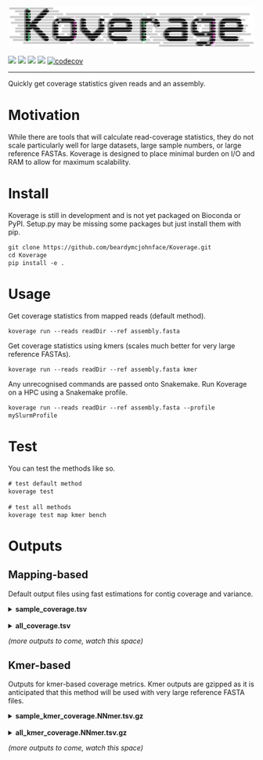 ![](koverage.png)


[![](https://img.shields.io/static/v1?label=CLI&message=Snaketool&color=blueviolet)](https://github.com/beardymcjohnface/Snaketool)
[![](https://img.shields.io/static/v1?label=Licence&message=MIT&color=black)](https://opensource.org/license/mit/)
![](https://img.shields.io/static/v1?label=Install%20with&message=PIP&color=success)
[![](https://github.com/beardymcjohnface/Koverage/actions/workflows/py-app.yaml/badge.svg)](https://github.com/beardymcjohnface/Koverage/actions/workflows/py-app.yaml/)
[![codecov](https://codecov.io/gh/beardymcjohnface/Koverage/branch/main/graph/badge.svg?token=17P2ZEL44U)](https://codecov.io/gh/beardymcjohnface/Koverage)

---

Quickly get coverage statistics given reads and an assembly.

# Motivation

While there are tools that will calculate read-coverage statistics, they do not scale particularly well for large 
datasets, large sample numbers, or large reference FASTAs.
Koverage is designed to place minimal burden on I/O and RAM to allow for maximum scalability.

# Install

Koverage is still in development and is not yet packaged on Bioconda or PyPI.
Setup.py may be missing some packages but just install them with pip.

```shell
git clone https://github.com/beardymcjohnface/Koverage.git
cd Koverage
pip install -e .
```

# Usage

Get coverage statistics from mapped reads (default method).

```shell
koverage run --reads readDir --ref assembly.fasta
```

Get coverage statistics using kmers (scales much better for very large reference FASTAs).

```shell
koverage run --reads readDir --ref assembly.fasta kmer
```

Any unrecognised commands are passed onto Snakemake.
Run Koverage on a HPC using a Snakemake profile.

```shell
koverage run --reads readDir --ref assembly.fasta --profile mySlurmProfile
```

# Test

You can test the methods like so.

```shell
# test default method
koverage test

# test all methods
koverage test map kmer bench
```

# Outputs

## Mapping-based

Default output files using fast estimations for contig coverage and variance.

<details>
    <summary><b>sample_coverage.tsv</b></summary>
Per sample and per contig counts.

Column | description
--- | ---
Sample | Sample name derived from read file name
Contig | Contig ID from assembly FASTA
Count | Raw mapped read count
RPM | Reads per million
RPKM | Reads per kilobase million
RPK | Reads per kilobase
TPM | Transcripts per million
Hitrate | _Estimated_ fraction of contig with depth > 0
Variance | _Estimated_ read depth variance

</details>

<br>

<details>
    <summary><b>all_coverage.tsv</b></summary>
Per contig counts (all samples).

Column | description
--- | ---
Contig | Contig ID from assembly FASTA
Count | Raw mapped read count
RPM | Reads per million
RPKM | Reads per kilobase million
RPK | Reads per kilobase
TPM | Transcripts per million

</details>

_(more outputs to come, watch this space)_
    
## Kmer-based

Outputs for kmer-based coverage metrics.
Kmer outputs are gzipped as it is anticipated that this method will be used with very large reference FASTA files.

<details>
    <summary><b>sample_kmer_coverage.NNmer.tsv.gz</b></summary>
Per sample and contig kmer coverage.

Column | description
--- | ---
Sample | Sample name derived from read file name
Contig | Contig ID from assembly FASTA
Sum | Sum of sampled kmer depths
Mean | Mean sampled kmer depth
Median | Median sampled kmer depth
Hitrate | Fraction of kmers with depth > 0
Variance | Variance of lowest 95 % of sampled kmer depths

</details>

<br>

<details>
    <summary><b>all_kmer_coverage.NNmer.tsv.gz</b></summary>
Contig kmer coverage (all samples).

Column | description
--- | ---
Contig | Contig ID from assembly FASTA
Sum | Sum of sampled kmer depths
Mean | Mean sampled kmer depth
Median | Median sampled kmer depth

</details>

_(more outputs to come, watch this space)_    
